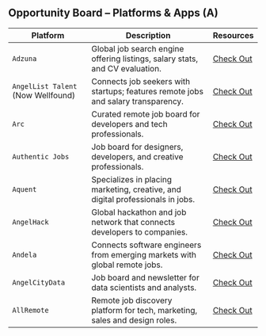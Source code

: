 ## Opportunity Board – Platforms & Apps (A)

| **Platform**        | **Description**                                                                 | **Resources** |
|---------------------|---------------------------------------------------------------------------------|---------------|
| `Adzuna`            | Global job search engine offering listings, salary stats, and CV evaluation.   | [Check Out](https://www.adzuna.com/) |
| `AngelList Talent` (Now Wellfound) | Connects job seekers with startups; features remote jobs and salary transparency. | [Check Out](https://wellfound.com/) |
| `Arc`               | Curated remote job board for developers and tech professionals.                | [Check Out](https://arc.dev/) |
| `Authentic Jobs`    | Job board for designers, developers, and creative professionals.                | [Check Out](https://authenticjobs.com/) |
| `Aquent`            | Specializes in placing marketing, creative, and digital professionals in jobs.  | [Check Out](https://aquent.com/) |
| `AngelHack`         | Global hackathon and job network that connects developers to companies.         | [Check Out](https://angelhack.com/) |
| `Andela`            | Connects software engineers from emerging markets with global remote jobs.      | [Check Out](https://andela.com/) |
| `AngelCityData`     | Job board and newsletter for data scientists and analysts.                      | [Check Out](https://angelcitydata.com/jobs/) |
| `AllRemote`         | Remote job discovery platform for tech, marketing, sales and design roles.      | [Check Out](https://allremote.jobs/) |
